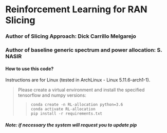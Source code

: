 # Reinforcement Learning for RAN Slicing
### Author of Slicing Approach: Dick Carrillo Melgarejo
### Author of baseline generic spectrum and power allocation: S. NASIR

#### How to use this code?
 Instructions are for Linux (tested in ArchLinux - Linux 5.11.6-arch1-1).
> Please create a virtual environment and install the specified tensorflow and numpy versions:
> > `conda create -n RL-allocation python=3.6` <br />
> > `conda activate RL-allocation` <br />
> > `pip install -r requirements.txt`<br />

##### Note: if necessary the system will request you to update pip
